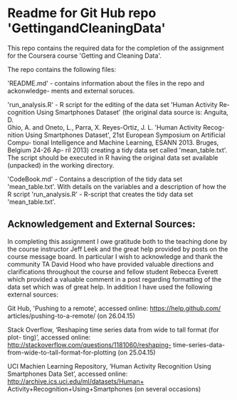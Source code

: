 Readme for Git Hub repo 'GettingandCleaningData'
================================================


This repo contains the required data for the completion of the assignment for 
the Coursera course 'Getting and Cleaning Data'.

The repo contains the following files:

'README.md' - contains information about the files in the repo and ackonwledge-
ments and external soruces.

'run_analysis.R' - R script for the editing of the data set 'Human Activity Re-
cognition Using Smartphones Dataset' (the original data source is: Anguita, D.  
Ghio, A. and Oneto, L., Parra, X. Reyes-Ortiz, J. L. 'Human Activity Recog-
nition Using Smartphones Dataset', 21st European Symposium on Artificial Compu-
tional Intelligence and Machine Learning, ESANN 2013. Bruges, Belgium 24-26 Ap-
ril 2013) creating a tidy data set called 'mean_table.txt'. The script should be
executed in R having the original data set available (unpacked) in the working 
directory.

'CodeBook.md' - Contains a description of the tidy data set 'mean_table.txt'. 
With details on the variables and a description of how the R script
'run_analysis.R' - R-script that creates the tidy data set 'mean_table.txt'.


Acknowledgement and External Sources:
-------------------------------------
In completing this assignment I owe gratitude both to the teaching done by the
course instructor Jeff Leek and the great help provided by posts on the course 
message board. In particular I wish to acknowledge and thank the community TA 
David Hood who have provided valuable directions and clarifications throughout 
the course and fellow student Rebecca Everett which provided a valuable comment 
in a post regarding formatting of the data set which was of great help. In 
addition I have used the following external sources:

Git Hub, 'Pushing to a remote', accessed online: https://help.github.com/
articles/pushing-to-a-remote/ (on 26.04.15)

Stack Overflow, ‘Reshaping time series data from wide to tall format (for plot-
ting)’, accessed online: http://stackoverflow.com/questions/1181060/reshaping-
time-series-data-from-wide-to-tall-format-for-plotting (on 25.04.15)

UCI Machien Learning Repository, ‘Human Activity Recognition Using Smartphones
Data Set’, accessed online: http://archive.ics.uci.edu/ml/datasets/Human+
Activity+Recognition+Using+Smartphones (on several occasions)